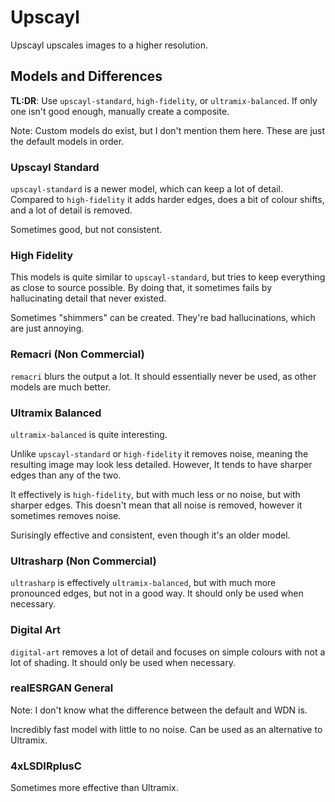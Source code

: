 # Upscayl

Upscayl upscales images to a higher resolution.

## Models and Differences

**TL:DR**: Use `upscayl-standard`, `high-fidelity`, or `ultramix-balanced`. If only one isn't good enough, manually create a composite.

Note: Custom models do exist, but I don't mention them here. These are just the default models in order.

### Upscayl Standard

`upscayl-standard` is a newer model, which can keep a lot of detail. Compared to `high-fidelity` it adds harder edges, does a bit of colour shifts, and a lot of detail is removed.

Sometimes good, but not consistent.

### High Fidelity

This models is quite similar to `upscayl-standard`, but tries to keep everything as close to source possible. By doing that, it sometimes fails by hallucinating detail that never existed.

Sometimes "shimmers" can be created. They're bad hallucinations, which are just annoying.

### Remacri (Non Commercial)

`remacri` blurs the output a lot. It should essentially never be used, as other models are much better.

### Ultramix Balanced

`ultramix-balanced` is quite interesting.

Unlike `upscayl-standard` or `high-fidelity` it removes noise, meaning the resulting image may look less detailed. However, It tends to have sharper edges than any of the two.

It effectively is `high-fidelity`, but with much less or no noise, but with sharper edges. This doesn't mean that all noise is removed, however it sometimes removes noise.

Surisingly effective and consistent, even though it's an older model.

### Ultrasharp (Non Commercial)

`ultrasharp` is effectively `ultramix-balanced`, but with much more pronounced edges, but not in a good way. It should only be used when necessary.

### Digital Art

`digital-art` removes a lot of detail and focuses on simple colours with not a lot of shading. It should only be used when necessary.

### realESRGAN General

Note: I don't know what the difference between the default and WDN is.

Incredibly fast model with little to no noise. Can be used as an alternative to Ultramix.

### 4xLSDIRplusC

Sometimes more effective than Ultramix.
